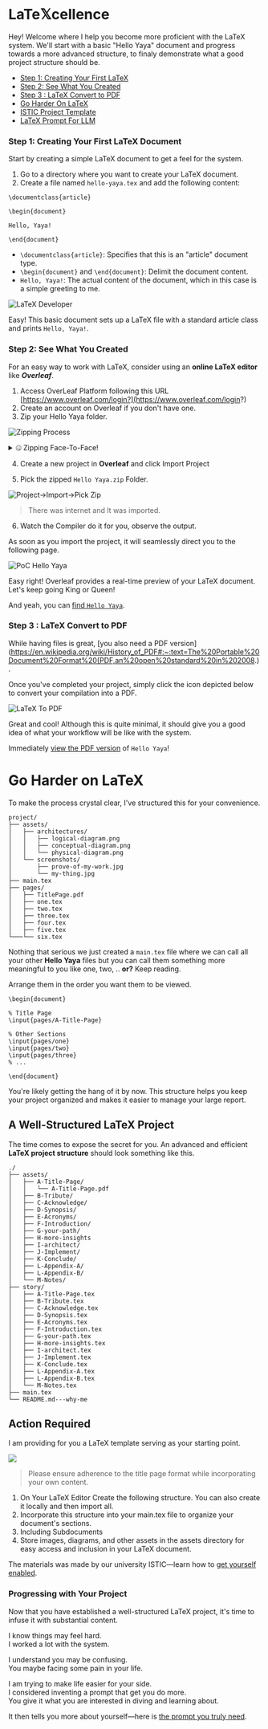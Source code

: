 
<br>

# LaTe𝕏cellence 

Hey! Welcome where I help you become more proficient with the LaTeX system. We'll start with a basic "Hello Yaya" document and progress towards a more advanced structure, to finaly demonstrate what a good project structure should be.

- [Step 1: Creating Your First LaTeX](#step-1-creating-your-first-latex-document)
- [Step 2: See What You Created](#step-2-see-what-you-created)
- [Step 3 : LaTeX Convert to PDF](#step-3--latex-convert-to-pdf)
- [Go Harder On LaTeX](#go-harder-on-latex)
- [ISTIC Project Template](#action-required)
- [LaTeX Prompt For LLM](#progressing-with-your-project)

### Step 1: Creating Your First LaTeX Document
Start by creating a simple LaTeX document to get a feel for the system. 

1. Go to a directory where you want to create your LaTeX document.
2. Create a file named `hello-yaya.tex` and add the following content:

```
\documentclass{article}

\begin{document}

Hello, Yaya!

\end{document}
```

* `\documentclass{article}`: Specifies that this is an "article" document type.
* `\begin{document}` and `\end{document}`: Delimit the document content.
* `Hello, Yaya!`: The actual content of the document, which in this case is a simple greeting to me.

![LaTeX Developer](hello/Hello%20Yaya/hello-yaya.png)

Easy! This basic document sets up a LaTeX file with a standard article class and prints `Hello, Yaya!`.


### Step 2: See What You Created
For an easy way to work with LaTeX, consider using an **online LaTeX editor** like ***Overleaf***.

1. Access OverLeaf Platform following this URL [https://www.overleaf.com/login?](https://www.overleaf.com/login?)
2. Create an account on Overleaf if you don't have one.
3. Zip your Hello Yaya folder. 

![Zipping Process](hello/Hello%20Yaya/zip-yaya.png)

<details>
<summary>
🤐 Zipping Face-To-Face!

</summary>

![Zipping Realtime](hello/Hello%20Yaya/yaya-zipped.png)

</details>

4. Create a new project in **Overleaf** and click Import Project

5. Pick the zipped `Hello Yaya.zip` Folder.

![Project->Import->Pick Zip](hello/Hello%20Yaya/import-from-local.png)

> There was internet and It was imported.

6. Watch the Compiler do it for you, observe the output.

As soon as you import the project, it will seamlessly direct you to the following page.

![PoC Hello Yaya](hello/Hello%20Yaya/hello-yaya-preview.png)

Easy right!
Overleaf provides a real-time preview of your LaTeX document.<br>
Let's keep going King or Queen!

And yeah, you can [find `Hello Yaya`](https://github.com/yaya2devops/bachelor-guide/blob/main/docs/hello/zip-hello-yaya.zip).

### Step 3 : LaTeX Convert to PDF

While having files is great, [you also need a PDF version](https://en.wikipedia.org/wiki/History_of_PDF#:~:text=The%20Portable%20Document%20Format%20(PDF,an%20open%20standard%20in%202008.).

Once you've completed your project, simply click the icon depicted below to convert your compilation into a PDF.

![LaTeX To PDF](hello/Hello%20Yaya/pdf-me.png)

Great and cool! Although this is quite minimal, it should give you a good idea of what your workflow will be like with the system.

Immediately [view the PDF version](https://github.com/yaya2devops/bachelor-guide/blob/main/docs/hello/Hello%20Yaya/Hello_Yaya.pdf) of `Hello Yaya`!

# Go Harder on LaTeX
To make the process crystal clear, I've structured this for your convenience.

```
project/
├── assets/
│   ├── architectures/
│   │   ├── logical-diagram.png
│   │   ├── conceptual-diagram.png
│   │   └── physical-diagram.png
│   └── screenshots/
│       ├── prove-of-my-work.jpg
│       └── my-thing.jpg
├── main.tex
├── pages/
│   ├── TitlePage.pdf
│   ├── one.tex
│   ├── two.tex
│   ├── three.tex
│   ├── four.tex
│   ├── five.tex
└───└── six.tex
```

Nothing that serious we just  created a `main.tex` file where we can call all your other **Hello Yaya** files but you can call them something more meaningful to you like one, two, .. **or?** Keep reading.

Arrange them in the order you want them to be viewed.
```
\begin{document}

% Title Page
\input{pages/A-Title-Page}

% Other Sections
\input{pages/one}
\input{pages/two}
\input{pages/three}
% ...

\end{document}
```

You're likely getting the hang of it by now. This structure helps you keep your project organized and makes it easier to manage your large report.

## A Well-Structured LaTeX Project
The time comes to expose the secret for you. An advanced and efficient **LaTeX project structure** should look something like this.

```
./
├── assets/
│   ├── A-Title-Page/
│   │   └── A-Title-Page.pdf
│   ├── B-Tribute/
│   ├── C-Acknowledge/
│   ├── D-Synopsis/
│   ├── E-Acronyms/
│   ├── F-Introduction/
│   ├── G-your-path/
│   ├── H-more-insights
│   ├── I-architect/
│   ├── J-Implement/
│   ├── K-Conclude/
│   ├── L-Appendix-A/
│   ├── L-Appendix-B/
│   └── M-Notes/
├── story/
│   ├── A-Title-Page.tex
│   ├── B-Tribute.tex
│   ├── C-Acknowledge.tex
│   ├── D-Synopsis.tex
│   ├── E-Acronyms.tex
│   ├── F-Introduction.tex
│   ├── G-your-path.tex
│   ├── H-more-insights.tex
│   ├── I-architect.tex
│   ├── J-Implement.tex
│   ├── K-Conclude.tex
│   ├── L-Appendix-A.tex
│   ├── L-Appendix-B.tex
│   └── M-Notes.tex
├── main.tex
└── README.md---why-me
```

## Action Required
I am providing for you a LaTeX template serving as your starting point.

[<img src="assets/LaTeX-ISTIC-Template.png">](https://drive.google.com/drive/folders/1OLvX6kEaIFk-8JgGyrW1E_Wl-5sx_zhP?usp=sharing)

> Please ensure adherence to the title page format while incorporating your own content. 

1. On Your LaTeX Editor Create the following structure. You can also create it locally and then import all.
2. Incorporate this structure into your main.tex file to organize your document's sections.
3. Including Subdocuments
4. Store images, diagrams, and other assets in the assets directory for easy access and inclusion in your LaTeX document.

The materials was made by our university ISTIC—learn how to [get yourself enabled](control.md).


### Progressing with Your Project

Now that you have established a well-structured LaTeX project, it's time to infuse it with substantial content.


I know things may feel hard.<br>
I worked a lot with the system.


I understand you may be confusing.<br>
You maybe facing some pain in your life.


I am trying to make life easier for your side.<br>
I considered inventing a prompt that get you do more.<br>
You give it what you are interested in diving and learning about.

It then tells you more about yourself—here is [the prompt you truly need](prompt-poc.md).

